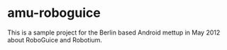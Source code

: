 amu-roboguice
=============

This is a sample project for the Berlin based Android mettup in May 2012 about RoboGuice and Robotium.